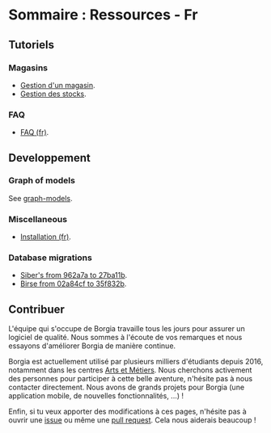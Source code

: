 # Sommaire : Ressources - Fr
## Tutoriels

### Magasins

* [Gestion d'un magasin](tutorials/shops.md).
* [Gestion des stocks](tutorials/stocks.md).

### FAQ

* [FAQ (fr)](FAQ.md).


## Developpement

### Graph of models

See [graph-models](graph-models/README.md).

### Miscellaneous

* [Installation (fr)](tutorials/installation.md).

### Database migrations

* [Siber's from 962a7a to 27ba11b](migrations/Sibers/From%209628a7a%20to%2027ba11b/how_to.md).
* [Birse from 02a84cf to 35f832b](migrations/Birse/From%2002a84cf%20to%2035f832b/how_to.md).


## Contribuer

L'équipe qui s'occupe de Borgia travaille tous les jours pour assurer un logiciel de qualité. Nous sommes à l'écoute de vos remarques et nous essayons d'améliorer Borgia de manière continue.

Borgia est actuellement utilisé par plusieurs milliers d'étudiants depuis 2016, notamment dans les centres [Arts et Métiers](https://artsetmetiers.fr/). Nous cherchons activement des personnes pour participer à cette belle aventure, n'hésite pas à nous contacter directement. Nous avons de grands projets pour Borgia (une application mobile, de nouvelles fonctionnalités, ...) !

Enfin, si tu veux apporter des modifications à ces pages, n'hésite pas à ouvrir une [issue](https://github.com/borgia-app/Borgia-docs/issues) ou même une [pull request](https://github.com/borgia-app/Borgia-docs/pulls). Cela nous aiderais beaucoup !
